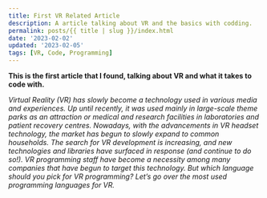 ```yaml
---
title: First VR Related Article
description: A article talking about VR and the basics with codding.
permalink: posts/{{ title | slug }}/index.html
date: '2023-02-02'
updated: '2023-02-05'
tags: [VR, Code, Programming]
---
```


**This is the first article that I found, talking about VR and what it takes to code with.**


*Virtual Reality (VR) has slowly become a technology used in various media and experiences. Up until recently, it was used mainly in large-scale theme parks as an attraction or medical and research facilities in laboratories and patient recovery centres. Nowadays, with the advancements in VR headset technology, the market has begun to slowly expand to common households. The search for VR development is increasing, and new technologies and libraries have surfaced in response (and continue to do so!). VR programming staff have become a necessity among many companies that have begun to target this technology. But which language should you pick for VR programming? Let’s go over the most used programming languages for VR.*






